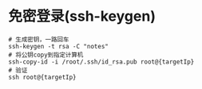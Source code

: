 # 免密登录(ssh-keygen)
```shell
# 生成密钥，一路回车
ssh-keygen -t rsa -C "notes"
# 将公钥copy到指定计算机
ssh-copy-id -i /root/.ssh/id_rsa.pub root@{targetIp}
# 验证
ssh root@{targetIp}
```